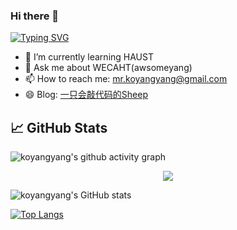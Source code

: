 ### Hi there 👋

[![Typing SVG](https://readme-typing-svg.herokuapp.com?color=%23F78A63&lines=Here+are+some+ideas+to+get+you+started%3A)](https://git.io/typing-svg)

- 🌱 I’m currently learning HAUST
- 💬 Ask me about WECAHT(awsomeyang)
- 📫 How to reach me: mr.koyangyang@gmail.com
- 😄 Blog: [一只会敲代码的Sheep](https://koyangyang.github.io)


## &#x1f4c8; GitHub Stats

![koyangyang's github activity graph](https://activity-graph.herokuapp.com/graph?username=koyangyang&theme=github-light)

<div align="center"><img src="https://cdn.jsdelivr.net/gh/Achuan-2/Achuan-2/assets/github-contribution-grid-snake.svg" ></div>

![koyangyang's GitHub stats](https://github-readme-stats.vercel.app/api?username=koyangyang&show_icons=true&theme=flag-india)

[![Top Langs](https://github-readme-stats.vercel.app/api/top-langs/?username=koyangyang&layout=compact)](https://github.com/anuraghazra/github-readme-stats)

<!--
[![Top Langs](https://github-readme-stats.vercel.app/api/top-langs/?username=koyangyang&langs_count=8)](https://github.com/anuraghazra/github-readme-stats)
- 🔭 I’m currently working on ...
- 👯 I’m looking to collaborate on ...
- 🤔 I’m looking for help with ...
- 💬 Ask me about ...
- 📫 How to reach me: ...
- 😄 Pronouns: ...
- ⚡ Fun fact: ...
-->
